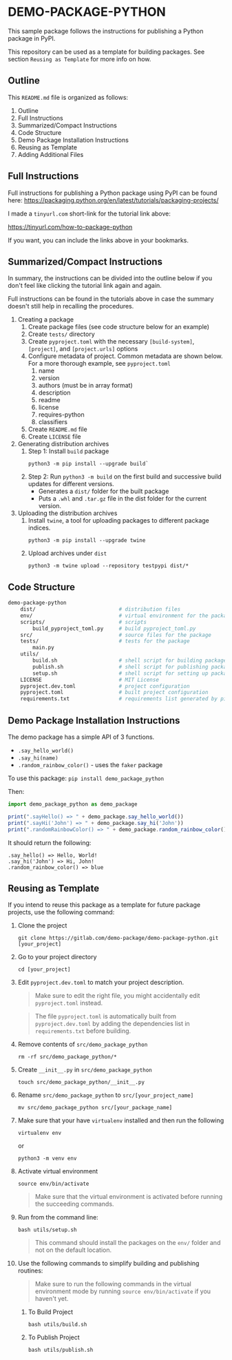 # DEMO-PACKAGE-PYTHON 
This sample package follows the instructions 
for publishing a Python package in PyPI. 

This repository can be used as a template for building packages. 
See section `Reusing as Template` for more info on how.

## Outline 
This `README.md` file is organized as follows: 

1. Outline 
2. Full Instructions 
3. Summarized/Compact Instructions
4. Code Structure 
5. Demo Package Installation Instructions
6. Reusing as Template
7. Adding Additional Files

## Full Instructions 
Full instructions for publishing a Python package using 
PyPI can be found here: 
https://packaging.python.org/en/latest/tutorials/packaging-projects/

I made a `tinyurl.com` short-link for the 
tutorial link above:

https://tinyurl.com/how-to-package-python

If you want, you can include the links above in your bookmarks.

## Summarized/Compact Instructions 
In summary, the instructions can be divided into the outline below
if you don't feel like clicking the tutorial link again and again.

Full instructions can be found in the tutorials above in case 
the summary doesn't still help in recalling the procedures.

1. Creating a package 
    1. Create package files (see code structure below for an example)
    1. Create `tests/` directory
    1. Create `pyproject.toml` with the necessary `[build-system]`, `[project]`, and `[project.urls]` options
    1. Configure metadata of project. Common metadata are shown below. For a more thorough example, see `pyproject.toml`
        1. name 
        1. version
        1. authors (must be in array format)
        1. description 
        1. readme
        1. license
        1. requires-python
        1. classifiers
    1. Create `README.md` file
    1. Create `LICENSE` file
1. Generating distribution archives 
    1. Step 1: Install `build` package 
        ```
        python3 -m pip install --upgrade build`
        ``` 
    1. Step 2: Run `python3 -m build` on the first build and successive build updates for different versions.
        * Generates a `dist/` folder for the built package
        * Puts a `.whl` and `.tar.gz` file in the dist folder for the current version.
1. Uploading the distribution archives 
    1. Install `twine`, a tool for uploading packages to different package indices. 
        ```
        python3 -m pip install --upgrade twine
        ```
    1. Upload archives under `dist`
        ```
        python3 -m twine upload --repository testpypi dist/*
        ```


## Code Structure 

```bash
demo-package-python
    dist/                           # distribution files 
    env/                            # virtual environment for the package 
    scripts/                        # scripts 
        build_pyproject_toml.py     # build pyproject_toml.py 
    src/                            # source files for the package 
    tests/                          # tests for the package 
        main.py         
    utils/  
        build.sh                    # shell script for building package
        publish.sh                  # shell script for publishing package
        setup.sh                    # shell script for setting up package
    LICENSE                         # MIT License 
    pyproject.dev.toml              # project configuration 
    pyproject.toml                  # built project configuration
    requirements.txt                # requirements list generated by pip freeze
```

## Demo Package Installation Instructions
The demo package has a simple API of 3 functions. 

* `.say_hello_world()`
* `.say_hi(name)`
* `.random_rainbow_color()` - uses the `faker` package 

To use this package: 
`pip install demo_package_python`

Then: 
```js
import demo_package_python as demo_package

print(".sayHello() => " + demo_package.say_hello_world()) 
print(".sayHi('John') => " + demo_package.say_hi('John'))
print(".randomRainbowColor() => " + demo_package.random_rainbow_color())
```
It should return the following: 
```
.say_hello() => Hello, World! 
.say_hi('John') => Hi, John!
.random_rainbow_color() => blue
```

## Reusing as Template
If you intend to reuse this package as a template for future package projects, use the following command: 

1. Clone the project 
    ```
    git clone https://gitlab.com/demo-package/demo-package-python.git [your_project]
    ``` 
1. Go to your project directory 
    ```
    cd [your_project]
    ```
1. Edit `pyproject.dev.toml` to match your project description. 
    > Make sure to edit the right file, you might accidentally 
      edit `pyproject.toml` instead. 

    > The file `pyproject.toml` is 
      automatically built from `pyproject.dev.toml` by adding the dependencies list 
      in `requirements.txt` before building.  

1. Remove contents of `src/demo_package_python`  
    ```
    rm -rf src/demo_package_python/*
    ```

1. Create `__init__.py` in `src/demo_package_python`
    ```
    touch src/demo_package_python/__init__.py
    ```

1. Rename `src/demo_package_python` to `src/[your_project_name]` 
    ```
    mv src/demo_package_python src/[your_package_name]
    ```
1. Make sure that your have `virtualenv` installed and then run the following
    ```
    virtualenv env 
    ```
    or 
    ```
    python3 -m venv env
    ```

1. Activate virtual environment
    ```
    source env/bin/activate
    ``` 
    > Make sure that the virtual environment is activated
    before running the succeeding commands.

1. Run from the command line:
    ```
    bash utils/setup.sh
    ```
    > This command should install the packages on the `env/` folder and not on the default location.

1. Use the following commands to simplify building and publishing routines: 
    > Make sure to run the following commands in the virtual environment mode by running `source env/bin/activate` if you haven't yet.
    1. To Build Project 
        ```
        bash utils/build.sh
        ```
    1. To Publish Project 
        ```
        bash utils/publish.sh
        ```


